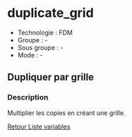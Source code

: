 # duplicate_grid

* Technologie : FDM
* Groupe : -
* Sous groupe : -
* Mode : -

## Dupliquer par grille

### Description

Multiplier les copies en créant une grille.


[Retour Liste variables](variable_list.md)